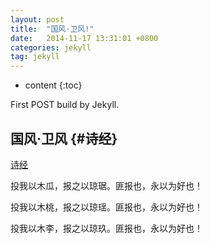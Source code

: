```yaml
---
layout: post
title:  "国风·卫风!"
date:   2014-11-17 13:31:01 +0800
categories: jekyll
tag: jekyll
---
```


* content
{:toc}


First POST build by Jekyll.


国风·卫风    {#诗经}
------------------------


[诗经](#)


投我以木瓜，报之以琼琚。匪报也，永以为好也！

投我以木桃，报之以琼瑶。匪报也，永以为好也！

投我以木李，报之以琼玖。匪报也，永以为好也！


[jekyll]:      http://jekyllrb.com
[jekyll-gh]:   https://github.com/jekyll/jekyll
[jekyll-help]: https://github.com/jekyll/jekyll-help
